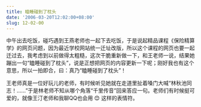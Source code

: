 ```yaml
---
title: 瞌睡碰到了枕头
date: '2006-03-20T12:02:00+08:00'
slug: 12-02-00
---
```


中午出去吃饭，碰巧遇到王燕老师也一起下去吃饭，于是说起精品课程《保险精算学》的网页问题，因为最近学校网站统一迁址改版，所以这个课程的网页也要一起迁过去，我考虑到以前做得太粗糙，这次干脆重新做一下，和王老师一说，结果她蹦出一句“瞌睡碰到了枕头”，说是正想把网页的内容更新一下呢；刚好我也有这个意思，所以一拍即合，曰：真乃“瞌睡碰到了枕头”！

王老师真是一位好玩儿的老师，有时候听见她就在走道里扯着嗓门大喊“林秋池同志！……”于是林老师不知从哪个角落“千里传音”回来答应一句。老师们有时候挺可爱的，就像王汀老师和我聊QQ也会用 :blush: 这样的表情符。
